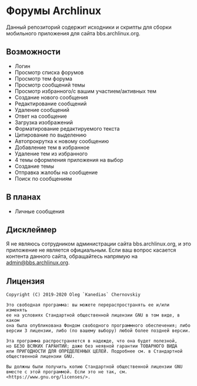 Форумы Archlinux
================

Данный репозиторий содержит исходники и скрипты для сборки мобильного приложения для сайта
bbs.archlinux.org.

Возможности
-----------

* Логин
* Просмотр списка форумов
* Просмотр тем форума
* Просмотр сообщений темы
* Просмотр избранного/с вашим участием/активных тем
* Создание нового сообщения
* Редактирование сообщений
* Удаление сообщений
* Ответ на сообщение
* Загрузка изображений
* Форматирование редактируемого текста
* Цитирование по выделению
* Автопрокрутка к новому сообщению
* Добавление тем в избранное
* Удаление тем из избранного
* 4 темы оформления приложения на выбор
* Создание темы
* Отправка жалобы на сообщение
* Поиск по сообщениям

В планах
--------
* Личные сообщения

Дисклеймер
-----------

Я не являюсь сотрудником администрации сайта bbs.archlinux.org, и это приложение не является официальным.
Если ваш вопрос касается контента данного сайта, обращайтесь напрямую на admin@bbs.archlinux.org.

Лицензия
--------

    Copyright (C) 2019-2020 Oleg `Kanedias` Chernovskiy

    Это свободная программа: вы можете перераспространять ее и/или изменять
    ее на условиях Стандартной общественной лицензии GNU в том виде, в каком
    она была опубликована Фондом свободного программного обеспечения; либо
    версии 3 лицензии, либо (по вашему выбору) любой более поздней версии.

    Эта программа распространяется в надежде, что она будет полезной,
    но БЕЗО ВСЯКИХ ГАРАНТИЙ; даже без неявной гарантии ТОВАРНОГО ВИДА
    или ПРИГОДНОСТИ ДЛЯ ОПРЕДЕЛЕННЫХ ЦЕЛЕЙ. Подробнее см. в Стандартной
    общественной лицензии GNU.

    Вы должны были получить копию Стандартной общественной лицензии GNU
    вместе с этой программой. Если это не так, см.
    <https://www.gnu.org/licenses/>.